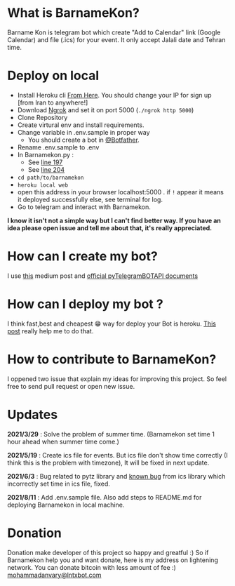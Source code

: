 # What is BarnameKon?
Barname Kon is telegram bot which create "Add to Calendar" link (Google Calendar) and file (.ics) for your event. It only accept Jalali date and Tehran time.

# Deploy on local

- Install Heroku cli [From Here](https://devcenter.heroku.com/articles/heroku-cli#download-and-install). You should change your IP for sign up [from Iran to anywhere!]
- Download [Ngrok](https://ngrok.com/download) and set it on port 5000 (`./ngrok http 5000`)
- Clone Repository 
- Create virtural env and install requirements.
- Change variable in .env.sample in proper way
    - You should create a bot in [@Botfather](https://t.me/botfather).
- Rename .env.sample to .env
- In Barnamekon.py : 
   - See [line 197](https://github.com/anvaari/BarnameKon/blob/f7a98f6166f77f2531d850d55f7c52688d491f54/BarnameKon.py#L197)
   - See [line  204 ](https://github.com/anvaari/BarnameKon/blob/f7a98f6166f77f2531d850d55f7c52688d491f54/BarnameKon.py#L204)
- `cd path/to/barnamekon`
- `heroku local web`
- open this address in your browser localhost:5000 . if `!` appear it means it deployed successfully else, see terminal for log. 
- Go to telegram and interact with Barnamekon.

**I know it isn't not a simple way but I can't find better way. If you have an idea please open issue and tell me about that, it's really appreciated.**
# How can I create my bot? 
I use [this](https://medium.com/better-programming/how-to-create-telegram-bot-in-python-cccc4babcc30) medium post and [official pyTelegramBOTAPI documents](https://github.com/eternnoir/pyTelegramBotAPI)


# How can I deploy my bot ?
I think fast,best and cheapest 😁 way for deploy your Bot is heroku.
[This post](https://github.com/devskrate/dev/blob/79f913fd55eb83f4d9b68d5e4b42ee2e40566c65/_posts/2020-02-18-simple-python-telegram-bot.md) really help me to do that.

# How to contribute to BarnameKon?
I oppened two issue that explain my ideas for improving this project. So feel free to send pull request or open new issue.  

# Updates 
**2021/3/29** : Solve the problem of summer time. (Barnamekon set time 1 hour ahead when summer time come.)

**2021/5/19** : Create ics file for events. But ics file don't show time correctly (I think this is the problem with timezone), It will be fixed in next update.


**2021/6/3** : Bug related to pytz library and [known bug](https://icspy.readthedocs.io/en/stable/misc.html#datetimes-are-converted-to-utc-at-parsing-time) from ics library which incorrectly set time in ics file, fixed.


**2021/8/11** : Add .env.sample file. Also add steps to README.md for deploying Barnamekon in local machine.

# Donation
Donation make developer of this project so happy and greatful :) So if Barnamekon help you and want donate, here is my address on lightening network. You can donate bitcoin with less amount of fee :)
mohammadanvary@lntxbot.com

